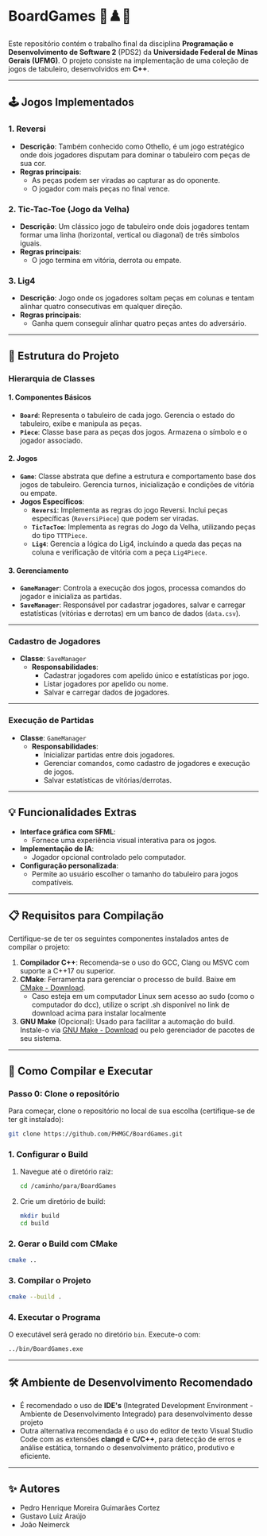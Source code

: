 # **BoardGames 🎲♟️🧩**  

Este repositório contém o trabalho final da disciplina **Programação e Desenvolvimento de Software 2** (PDS2) da **Universidade Federal de Minas Gerais (UFMG)**. O projeto consiste na implementação de uma coleção de jogos de tabuleiro, desenvolvidos em **C++**.  

---

## **🕹️ Jogos Implementados**  

### 1. **Reversi**
- **Descrição**: Também conhecido como Othello, é um jogo estratégico onde dois jogadores disputam para dominar o tabuleiro com peças de sua cor.
- **Regras principais**:
   - As peças podem ser viradas ao capturar as do oponente.
   - O jogador com mais peças no final vence.  

### 2. **Tic-Tac-Toe (Jogo da Velha)**
- **Descrição**: Um clássico jogo de tabuleiro onde dois jogadores tentam formar uma linha (horizontal, vertical ou diagonal) de três símbolos iguais.
- **Regras principais**:
   - O jogo termina em vitória, derrota ou empate.  

### 3. **Lig4**
- **Descrição**: Jogo onde os jogadores soltam peças em colunas e tentam alinhar quatro consecutivas em qualquer direção.
- **Regras principais**:
   - Ganha quem conseguir alinhar quatro peças antes do adversário.  

---

## **🎯 Estrutura do Projeto**

### **Hierarquia de Classes**
#### **1. Componentes Básicos**
- **`Board`**: Representa o tabuleiro de cada jogo. Gerencia o estado do tabuleiro, exibe e manipula as peças.  
- **`Piece`**: Classe base para as peças dos jogos. Armazena o símbolo e o jogador associado.  

#### **2. Jogos**
- **`Game`**: Classe abstrata que define a estrutura e comportamento base dos jogos de tabuleiro. Gerencia turnos, inicialização e condições de vitória ou empate.  
- **Jogos Específicos**:
   - **`Reversi`**: Implementa as regras do jogo Reversi. Inclui peças específicas (`ReversiPiece`) que podem ser viradas.
   - **`TicTacToe`**: Implementa as regras do Jogo da Velha, utilizando peças do tipo `TTTPiece`.
   - **`Lig4`**: Gerencia a lógica do Lig4, incluindo a queda das peças na coluna e verificação de vitória com a peça `Lig4Piece`.

#### **3. Gerenciamento**
- **`GameManager`**: Controla a execução dos jogos, processa comandos do jogador e inicializa as partidas.
- **`SaveManager`**: Responsável por cadastrar jogadores, salvar e carregar estatísticas (vitórias e derrotas) em um banco de dados (`data.csv`).  

---

### **Cadastro de Jogadores**
- **Classe**: `SaveManager`  
   - **Responsabilidades**:  
      - Cadastrar jogadores com apelido único e estatísticas por jogo.
      - Listar jogadores por apelido ou nome.  
      - Salvar e carregar dados de jogadores.  

---

### **Execução de Partidas**
- **Classe**: `GameManager`  
   - **Responsabilidades**:  
      - Inicializar partidas entre dois jogadores.
      - Gerenciar comandos, como cadastro de jogadores e execução de jogos.  
      - Salvar estatísticas de vitórias/derrotas.  

---

## 💡 Funcionalidades Extras
- **Interface gráfica com SFML**:
    - Fornece uma experiência visual interativa para os jogos.
- **Implementação de IA**:
    - Jogador opcional controlado pelo computador.
- **Configuração personalizada**:
    - Permite ao usuário escolher o tamanho do tabuleiro para jogos compatíveis.

---

## 📋 Requisitos para Compilação

Certifique-se de ter os seguintes componentes instalados antes de compilar o projeto:

1. **Compilador C++**: Recomenda-se o uso do GCC, Clang ou MSVC com suporte a C++17 ou superior.
2. **CMake**: Ferramenta para gerenciar o processo de build. Baixe em [CMake - Download](https://cmake.org/download/).
    - Caso esteja em um computador Linux sem acesso ao sudo (como o computador do dcc), utilize o script .sh disponível no link de download acima para instalar localmente
3. **GNU Make** (Opcional): Usado para facilitar a automação do build. Instale-o via [GNU Make - Download](https://www.gnu.org/software/make/#download) ou pelo gerenciador de pacotes de seu sistema.

---

## 🚀 Como Compilar e Executar
### Passo 0: Clone o repositório
Para começar, clone o repositório no local de sua escolha (certifique-se de ter git instalado):
   ```bash
   git clone https://github.com/PHMGC/BoardGames.git
   ```
### 1. Configurar o Build
1. Navegue até o diretório raiz:
   ```bash
   cd /caminho/para/BoardGames
   ```
2. Crie um diretório de build:
   ```bash
   mkdir build
   cd build
   ```

### 2. Gerar o Build com CMake
```bash
cmake ..
```

### 3. Compilar o Projeto
```bash
cmake --build .
```

### 4. Executar o Programa
O executável será gerado no diretório `bin`. Execute-o com:
```bash
../bin/BoardGames.exe
```

---

## 🛠 Ambiente de Desenvolvimento Recomendado

* É recomendado o uso de **IDE's** (Integrated Development Environment - Ambiente de Desenvolvimento Integrado)
  para desenvolvimento desse projeto
* Outra alternativa recomendada é o uso do editor de texto Visual Studio Code com as extensões **clangd** e **C/C++**,
  para detecção de erros e análise estática, tornando o desenvolvimento prático, produtivo e eficiente.
---

## ✨ Autores

- Pedro Henrique Moreira Guimarães Cortez 
- Gustavo Luiz Araújo 
- João Neimerck 
